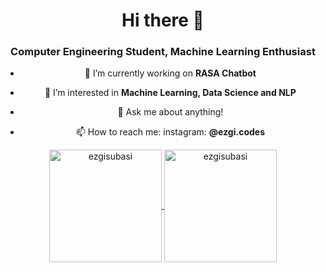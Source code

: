 <h1 align="center">Hi there 👋</h1>

<h3 align="center">Computer Engineering Student, Machine Learning Enthusiast</h3>


<center> 

- 🔭 I’m currently working on **RASA Chatbot**
	
- 🌱 I’m interested in **Machine Learning, Data Science and NLP** 
	
- 💬 Ask me about anything!
	
- 📫 How to reach me: instagram: **@ezgi.codes**

</center> 





<p align="center">
	<a href="https://github.com/ezgisubasi">
		  <img height="180em" align="center" src="https://github-readme-stats.vercel.app/api?username=ezgisubasi&show_icons=true&locale=en&theme=dark&include_all_commits=true&count_private=true" alt="ezgisubasi"/>
		  <img height="180em" align="center" src="https://github-readme-stats.vercel.app/api/top-langs?username=ezgisubasi&show_icons=true&locale=en&layout=compact&langs_count=8&theme=dark" alt="ezgisubasi"/>
	</a>
</p>
